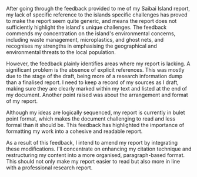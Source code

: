 After going through the feedback provided to me of my Saibai Island report, my lack of specific reference to the islands specific challenges has proved to make the report seem quite generic, and means the report does not sufficiently highlight the island's unique challenges. The feedback commends my concentration on the island's environmental concerns, including waste management, microplastics, and ghost nets, and recognises my strengths in emphasising the geographical and environmental threats to the local population. 

However, the feedback plainly identifies areas where my report is lacking. A significant problem is the absence of explicit references. This was mostly due to the stage of the draft, being more of a research information dump than a finalised report. I need to keep a record of my sources as I draft, making sure they are clearly marked within my text and listed at the end of my document. Another point raised was about the arrangement and format of my report. 

Although my ideas are logically sequenced, my report is currently in bulet point format, which makes the document challenging to read and less formal than it should be. This feedback has highlighted the importance of formatting my work into a cohesive and readable report.

As a result of this feedback, I intend to amend my report by integrating these modifications. I'll concentrate on enhancing my citation technique and restructuring my content into a more organised, paragraph-based format. This should not only make my report easier to read but also more in line with a professional research report. 